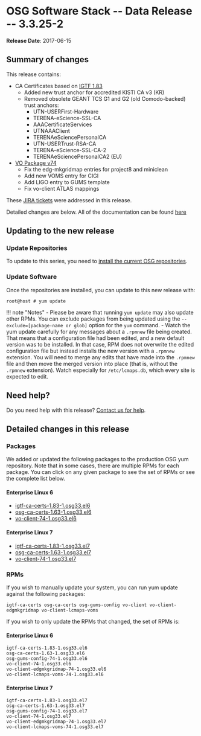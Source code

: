 OSG Software Stack -- Data Release -- 3.3.25-2
==============================================

**Release Date**: 2017-06-15

Summary of changes
------------------

This release contains:

-   CA Certificates based on [IGTF 1.83](http://dist.eugridpma.info/distribution/igtf/current/CHANGES)
    -   Added new trust anchor for accredited KISTI CA v3 (KR)
    -   Removed obsolete GEANT TCS G1 and G2 (old Comodo-backed) trust anchors:
        -   UTN-USERFirst-Hardware
        -   TERENA-eScience-SSL-CA
        -   AAACertificateServices
        -   UTNAAAClient
        -   TERENAeSciencePersonalCA
        -   UTN-USERTrust-RSA-CA
        -   TERENA-eScience-SSL-CA-2
        -   TERENAeSciencePersonalCA2 (EU)
-   [VO Package v74](https://github.com/opensciencegrid/osg-vo-config/releases/tag/release-74)
    -   Fix the edg-mkgridmap entries for project8 and miniclean
    -   Add new VOMS entry for CIGI
    -   Add LIGO entry to GUMS template
    -   Fix vo-client ATLAS mappings

These [JIRA tickets](https://jira.opensciencegrid.org/issues/?jql=project%20%3D%20SOFTWARE%20AND%20fixVersion%20%3D%203.3.25-2%20ORDER%20BY%20priority%20DESC%2C%20key%20DESC) were addressed in this release.

Detailed changes are below. All of the documentation can be found [here](../../index.md)

Updating to the new release
---------------------------

### Update Repositories

To update to this series, you need to [install the current OSG repositories](../../common/yum.md#install-osg-repositories).

### Update Software

Once the repositories are installed, you can update to this new release with:

``` console
root@host # yum update
```

!!! note "Notes"
    -   Please be aware that running `yum update` may also update other RPMs. You can exclude packages from being updated using the `--exclude=[package-name or glob]` option for the `yum` command.
    -   Watch the yum update carefully for any messages about a `.rpmnew` file being created. That means that a configuration file had been edited, and a new default version was to be installed. In that case, RPM does not overwrite the edited configuration file but instead installs the new version with a `.rpmnew` extension. You will need to merge any edits that have made into the `.rpmnew` file and then move the merged version into place (that is, without the `.rpmnew` extension). Watch especially for `/etc/lcmaps.db`, which every site is expected to edit.

Need help?
----------

Do you need help with this release? [Contact us for help](../../common/help.md).

Detailed changes in this release
--------------------------------

### Packages

We added or updated the following packages to the production OSG yum repository. Note that in some cases, there are multiple RPMs for each package. You can click on any given package to see the set of RPMs or see the complete list below.

#### Enterprise Linux 6

-   [igtf-ca-certs-1.83-1.osg33.el6](https://koji.chtc.wisc.edu/koji/search?match=glob&type=build&terms=igtf-ca-certs-1.83-1.osg33.el6)
-   [osg-ca-certs-1.63-1.osg33.el6](https://koji.chtc.wisc.edu/koji/search?match=glob&type=build&terms=osg-ca-certs-1.63-1.osg33.el6)
-   [vo-client-74-1.osg33.el6](https://koji.chtc.wisc.edu/koji/search?match=glob&type=build&terms=vo-client-74-1.osg33.el6)

#### Enterprise Linux 7

-   [igtf-ca-certs-1.83-1.osg33.el7](https://koji.chtc.wisc.edu/koji/search?match=glob&type=build&terms=igtf-ca-certs-1.83-1.osg33.el7)
-   [osg-ca-certs-1.63-1.osg33.el7](https://koji.chtc.wisc.edu/koji/search?match=glob&type=build&terms=osg-ca-certs-1.63-1.osg33.el7)
-   [vo-client-74-1.osg33.el7](https://koji.chtc.wisc.edu/koji/search?match=glob&type=build&terms=vo-client-74-1.osg33.el7)

### RPMs

If you wish to manually update your system, you can run yum update against the following packages:

    igtf-ca-certs osg-ca-certs osg-gums-config vo-client vo-client-edgmkgridmap vo-client-lcmaps-voms

If you wish to only update the RPMs that changed, the set of RPMs is:

#### Enterprise Linux 6

``` file
igtf-ca-certs-1.83-1.osg33.el6
osg-ca-certs-1.63-1.osg33.el6
osg-gums-config-74-1.osg33.el6
vo-client-74-1.osg33.el6
vo-client-edgmkgridmap-74-1.osg33.el6
vo-client-lcmaps-voms-74-1.osg33.el6
```

#### Enterprise Linux 7

``` file
igtf-ca-certs-1.83-1.osg33.el7
osg-ca-certs-1.63-1.osg33.el7
osg-gums-config-74-1.osg33.el7
vo-client-74-1.osg33.el7
vo-client-edgmkgridmap-74-1.osg33.el7
vo-client-lcmaps-voms-74-1.osg33.el7
```

